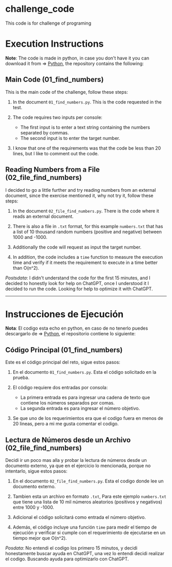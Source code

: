 # challenge_code
This code is for challenge of programing 

# Execution Instructions

**Note**: The code is made in python, in case you don't have it you can download it from => [Python](https://www.python.org/downloads/), the repository contains the following:

## Main Code (01_find_numbers)

This is the main code of the challenge, follow these steps:

1. In the document `01_find_numbers.py`. This is the code requested in the test.

2. The code requires two inputs per console:
   - The first input is to enter a text string containing the numbers separated by commas.
   - The second input is to enter the target number.

3. I know that one of the requirements was that the code be less than 20 lines, but I like to comment out the code.

## Reading Numbers from a File (02_file_find_numbers)

I decided to go a little further and try reading numbers from an external document, since the exercise mentioned it, why not try it, follow these steps:

1. In the document `02_file_find_numbers.py`. There is the code where it reads an external document.

2. There is also a file in `.txt` format, for this example `numbers.txt` that has a list of 10 thousand random numbers (positive and negative) between 1000 and -1000.

3. Additionally the code will request as input the target number.

4. In addition, the code includes a `time` function to measure the execution time and verify if it meets the requirement to execute in a time better than O(n^2).

*Postsdata*: I didn't understand the code for the first 15 minutes, and I decided to honestly look for help on ChatGPT, once I understood it I decided to run the code. Looking for help to optimize it with ChatGPT.

-----------------------------------------------------------------------------------------------------------------------
# Instrucciones de Ejecución

**Nota**: El codigo esta echo en python, en caso de no tenerlo puedes descargarlo de => [Python](https://www.python.org/downloads/), el repositorio contiene lo siguiente:

## Código Principal (01_find_numbers)

Este es el código principal del reto, sigue estos pasos:

1. En el documento `01_find_numbers.py`. Esta el código solicitado en la prueba.

2. El código requiere dos entradas por consola:
   - La primera entrada es para ingresar una cadena de texto que contiene los números separados por comas.
   - La segunda entrada es para ingresar el número objetivo.

3. Se que uno de los requerimientos era que el codigo fuera en menos de 20 lineas, pero a mi me gusta comentar el codigo.

## Lectura de Números desde un Archivo (02_file_find_numbers)

Decidi ir un poco mas alla y probar la lectura de números desde un documento externo, ya que en el ejercicio lo mencionada, porque no intentarlo, sigue estos pasos:

1. En el documento `02_file_find_numbers.py`. Esta el codigo donde lee un documento externo.

2. Tambien esta un archivo en formato `.txt`, Para este ejemplo `numbers.txt` que tiene una lista de 10 mil números aleatorios (positivos y negativos) entre 1000 y -1000.

3. Adicional el código solicitará como entrada el número objetivo.

4. Además, el código incluye una función `time` para medir el tiempo de ejecución y verificar si cumple con el requerimiento de ejecutarse en un tiempo mejor que O(n^2).

*Posdata*: No entendi el codigo los primero 15 minutos, y decidi honestamente buscar ayuda en ChatGPT, una vez lo entendi decidi realizar el codigo. Buscando ayuda para optimizarlo con ChatGPT. 